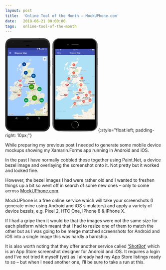 ```yaml
---
layout: post
title:  'Online Tool of the Month – MockUPhone.com'
date:   2018-06-21 00:00:00
tags:   online-tool-of-the-month
---
```


![motorhome stopover map on android and ios](/assets/images/mhs_android_ios.png){:style="float:left; padding-right: 10px;"}

While preparing my previous post I needed to generate some mobile device mockups showing my Xamarin.Forms app running in Android and iOS.

In the past I have normally cobbled these together using Paint.Net, a device bezel image and overlaying the screenshot onto it. Not pretty but it worked and looked fine.

However, the bezel images I had were rather old and I wanted to freshen things up a bit so went off in search of some new ones – only to come across <a href='https://mockuphone.com/' target='_blank'>MockUPhone.com</a>.

MockUPhone is a free online service which will take your screenshots (I generate mine using Android and iOS simulators) and apply a variety of device bezels, e.g. Pixel 2, HTC One, iPhone 8 & iPhone X.

If I had a gripe then it would be that the images were not the same size for each platform which meant that I had to resize one of them to match the other but as I was going to be merge matched screenshots for Android and iOS into a single image this was hardly a hardship.

It is also worth noting that they offer another service called <a href='https://app.shotbot.io/' target='_blank'>‘ShotBot‘</a> which is an App Store screenshot designer for Android and iOS. It requires a login and I’ve not tried it myself (yet) as I already had my App Store listings ready to so – but when I need another one, I’ll be sure to take a run at this.